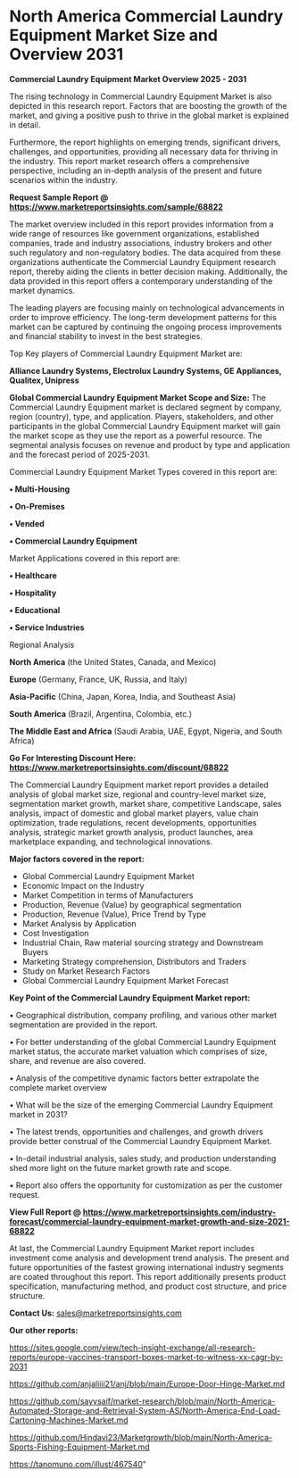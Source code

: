 # North America Commercial Laundry Equipment Market Size and Overview 2031

<Strong> Commercial Laundry Equipment Market Overview 2025 - 2031</strong>

The rising technology in Commercial Laundry Equipment Market is also depicted in this research report. Factors that are boosting the growth of the market, and giving a positive push to thrive in the global market is explained in detail.

Furthermore, the report highlights on emerging trends, significant drivers, challenges, and opportunities, providing all necessary data for thriving in the industry. This report market research offers a comprehensive perspective, including an in-depth analysis of the present and future scenarios within the industry.

<strong>Request Sample Report @ <a href=https://www.marketreportsinsights.com/sample/68822>https://www.marketreportsinsights.com/sample/68822</a></strong>

The market overview included in this report provides information from a wide range of resources like government organizations, established companies, trade and industry associations, industry brokers and other such regulatory and non-regulatory bodies. The data acquired from these organizations authenticate the Commercial Laundry Equipment research report, thereby aiding the clients in better decision making. Additionally, the data provided in this report offers a contemporary understanding of the market dynamics.

The leading players are focusing mainly on technological advancements in order to improve efficiency. The long-term development patterns for this market can be captured by continuing the ongoing process improvements and financial stability to invest in the best strategies.

Top Key players of Commercial Laundry Equipment Market are:

<strong>Alliance Laundry Systems, Electrolux Laundry Systems, GE Appliances, Qualitex, Unipress</strong>

<strong><b>Global Commercial Laundry Equipment Market Scope and Size:</b></strong>
The Commercial Laundry Equipment market is declared segment by company, region (country), type, and application. Players, stakeholders, and other participants in the global Commercial Laundry Equipment market will gain the market scope as they use the report as a powerful resource. The segmental analysis focuses on revenue and product by type and application and the forecast period of 2025-2031.

Commercial Laundry Equipment Market Types covered in this report are:

<strong>• Multi-Housing

• On-Premises

• Vended

• Commercial Laundry Equipment</strong>

Market Applications covered in this report are:

<strong>• Healthcare

• Hospitality

• Educational

• Service Industries</strong> 

Regional Analysis

<strong>North America</strong> (the United States, Canada, and Mexico)

<strong>Europe</strong> (Germany, France, UK, Russia, and Italy)

<strong>Asia-Pacific</strong> (China, Japan, Korea, India, and Southeast Asia)

<strong>South America</strong> (Brazil, Argentina, Colombia, etc.)

<strong>The Middle East and Africa</strong> (Saudi Arabia, UAE, Egypt, Nigeria, and South Africa)

<strong>Go For Interesting Discount Here: <a href=https://www.marketreportsinsights.com/discount/68822>https://www.marketreportsinsights.com/discount/68822</a></strong>

The Commercial Laundry Equipment market report provides a detailed analysis of global market size, regional and country-level market size, segmentation market growth, market share, competitive Landscape, sales analysis, impact of domestic and global market players, value chain optimization, trade regulations, recent developments, opportunities analysis, strategic market growth analysis, product launches, area marketplace expanding, and technological innovations.

<strong><b>Major factors covered in the report:</b></strong>
<ul>
  <li>Global Commercial Laundry Equipment Market </li>
  <li>Economic Impact on the Industry</li>
  <li>Market Competition in terms of Manufacturers</li>
  <li>Production, Revenue (Value) by geographical segmentation</li>
  <li>Production, Revenue (Value), Price Trend by Type</li>
  <li>Market Analysis by Application</li>
  <li>Cost Investigation</li>
  <li>Industrial Chain, Raw material sourcing strategy and Downstream Buyers</li>
  <li>Marketing Strategy comprehension, Distributors and Traders</li>
  <li>Study on Market Research Factors</li>
  <li>Global Commercial Laundry Equipment Market Forecast</li>
</ul>

<strong><b>Key Point of the Commercial Laundry Equipment Market report:</b></strong>

• Geographical distribution, company profiling, and various other market segmentation are provided in the report.

• For better understanding of the global Commercial Laundry Equipment market status, the accurate market valuation which comprises of size, share, and revenue are also covered.

• Analysis of the competitive dynamic factors better extrapolate the complete market overview

• What will be the size of the emerging Commercial Laundry Equipment market in 2031?

• The latest trends, opportunities and challenges, and growth drivers provide better construal of the Commercial Laundry Equipment Market.

• In-detail industrial analysis, sales study, and production understanding shed more light on the future market growth rate and scope.

• Report also offers the opportunity for customization as per the customer request.

<strong><b>View Full Report @ <a href=https://www.marketreportsinsights.com/industry-forecast/commercial-laundry-equipment-market-growth-and-size-2021-68822>https://www.marketreportsinsights.com/industry-forecast/commercial-laundry-equipment-market-growth-and-size-2021-68822</a></b></strong>


At last, the Commercial Laundry Equipment Market report includes investment come analysis and development trend analysis. The present and future opportunities of the fastest growing international industry segments are coated throughout this report. This report additionally presents product specification, manufacturing method, and product cost structure, and price structure.

<strong>Contact Us:</strong>
sales@marketreportsinsights.com

<strong>Our other reports:</strong>

<a href=https://sites.google.com/view/tech-insight-exchange/all-research-reports/europe-vaccines-transport-boxes-market-to-witness-xx-cagr-by-2031>https://sites.google.com/view/tech-insight-exchange/all-research-reports/europe-vaccines-transport-boxes-market-to-witness-xx-cagr-by-2031</a>

<a href=https://github.com/anjaliiii21/anj/blob/main/Europe-Door-Hinge-Market.md>https://github.com/anjaliiii21/anj/blob/main/Europe-Door-Hinge-Market.md</a>

<a href=https://github.com/sayysaif/market-research/blob/main/North-America-Automated-Storage-and-Retrieval-System-AS/North-America-End-Load-Cartoning-Machines-Market.md>https://github.com/sayysaif/market-research/blob/main/North-America-Automated-Storage-and-Retrieval-System-AS/North-America-End-Load-Cartoning-Machines-Market.md</a>

<a href=https://github.com/Hindavi23/Marketgrowth/blob/main/North-America-Sports-Fishing-Equipment-Market.md>https://github.com/Hindavi23/Marketgrowth/blob/main/North-America-Sports-Fishing-Equipment-Market.md</a>

<a href=https://tanomuno.com/illust/467540>https://tanomuno.com/illust/467540</a>"
